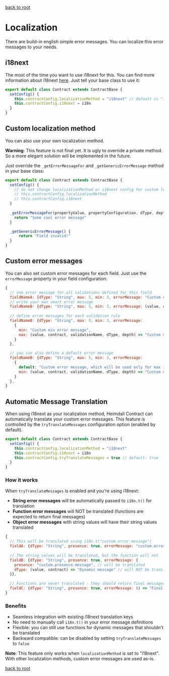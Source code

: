 [back to root](../README.md#Documentation)

# Localization

There are build-in english simple error messages. You can localize this error messages to your needs.

## i18next

The most of the time you want to use i18next for this. You can find more information about i18next [here](https://www.i18next.com/).
Just tell your base class to use it:

```Javascript
export default class Contract extends ContractBase {
  setConfig() {
    this.contractConfig.localizationMethod = "i18next" // default is "Internal"
    this.contractConfig.i18next = i18n
  }
}
```

## Custom localization method

You can also use your own localization method.

**Warning**: This feature is not final yet. It is ugly to override a private method. So a more elegant solution will be implemented in the future.

Just override the `_getErrorMessageFor` and `_getGenericErrorMessage` method in your base class:

```Javascript
export default class Contract extends ContractBase {
  setConfig() {
    // do not change localizationMethod or i18next config for custom localization method, its simply not needed
    // this.contractConfig.localizationMethod
    // this.contractConfig.i18next
  }
  
  _getErrorMessageFor(propertyValue, propertyConfiguration, dType, depth, validationScope, validationName) {
    return "Some cool error message"
  }

  _getGenericErrorMessage() {
      return "Field invalid!"
  }
}
```

## Custom error messages

You can also set custom error messages for each field. Just use the `errorMessage` property in your field configuration:

```javascript
{
  // one error message for all validations defined for this field
  fieldNameA: {dType: "String", max: 5, min: 3, errorMessage: "Custom error message"},
  // write your own smart error message
  fieldNameB: {dType: "String", max: 5, min: 3, errorMessage: (value, contract, validationName, dType, depth) => "Custom error message"},
  
  // define error messages for each validation rule
  fieldNameB: {dType: "String", max: 5, min: 3, errorMessage:
    {
      min: "Custom min error message",
      max: (value, contract, validationName, dType, depth) => "Custom max error message"
    }
  },

  // you can also define a default error message 
  fieldNameB: {dType: "String", max: 5, min: 3, errorMessage:
    {
      default: "Custom error message, which will be used only for max in this example", // can also be a function
      min: (value, contract, validationName, dType, depth) => "Custom min error message"
    }
  },
}
```

## Automatic Message Translation

When using i18next as your localization method, Heimdall Contract can automatically translate your custom error messages. This feature is controlled by the `tryTranslateMessages` configuration option (enabled by default).

```javascript
export default class Contract extends ContractBase {
  setConfig() {
    this.contractConfig.localizationMethod = "i18next"
    this.contractConfig.i18next = i18n
    this.contractConfig.tryTranslateMessages = true // default: true
  }
}
```

### How it works

When `tryTranslateMessages` is enabled and you're using i18next:

- **String error messages** will be automatically passed to `i18n.t()` for translation
- **Function error messages** will NOT be translated (functions are expected to return final messages)
- **Object error messages** with string values will have their string values translated

```javascript
{
  // This will be translated using i18n.t("custom.error.message")
  fieldA: {dType: "String", presence: true, errorMessage: "custom.error.message"},
  
  // The string values will be translated, but the function will not
  fieldB: {dType: "String", presence: true, errorMessage: {
    presence: "custom.presence.message", // will be translated
    dType: (value, contract) => "Dynamic message" // will NOT be translated
  }},
  
  // Functions are never translated - they should return final messages
  fieldC: {dType: "String", presence: true, errorMessage: () => "Final message"},
}
```

### Benefits

- Seamless integration with existing i18next translation keys
- No need to manually call `i18n.t()` in your error message definitions
- Flexible: you can still use functions for dynamic messages that shouldn't be translated
- Backward compatible: can be disabled by setting `tryTranslateMessages` to `false`

**Note**: This feature only works when `localizationMethod` is set to "i18next". With other localization methods, custom error messages are used as-is.

[back to root](../README.md#Documentation)